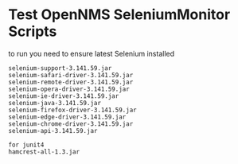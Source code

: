 # Test OpenNMS SeleniumMonitor Scripts
to run you need to ensure latest Selenium installed
```
selenium-support-3.141.59.jar
selenium-safari-driver-3.141.59.jar
selenium-remote-driver-3.141.59.jar
selenium-opera-driver-3.141.59.jar
selenium-ie-driver-3.141.59.jar
selenium-java-3.141.59.jar
selenium-firefox-driver-3.141.59.jar
selenium-edge-driver-3.141.59.jar
selenium-chrome-driver-3.141.59.jar
selenium-api-3.141.59.jar

for junit4
hamcrest-all-1.3.jar
```
